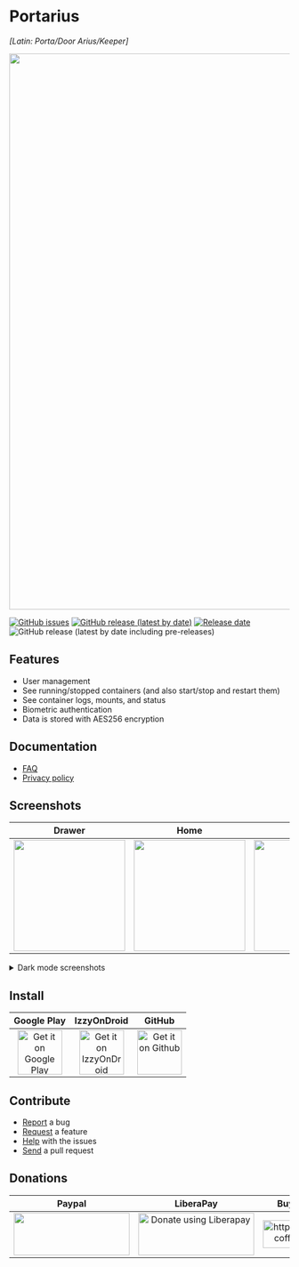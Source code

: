 # Portarius 

*[Latin: Porta/Door Arius/Keeper]*

<p align="center">
  <img width="1000" src="https://i.imgur.com/jrnn0kO.png">
</p>

[![GitHub issues](https://img.shields.io/github/issues/zbejas/portarius?color=red)](https://github.com/zbejas/portarius/issues)
[![GitHub release (latest by date)](https://img.shields.io/github/v/release/zbejas/portarius?label=Release)](https://github.com/zbejas/portarius/releases/latest)
[![Release date](https://img.shields.io/github/release-date/zbejas/portarius?labely)](https://github.com/zbejas/portarius/releases/)
![GitHub release (latest by date including pre-releases)](https://img.shields.io/github/v/release/zbejas/portarius?color=yellow&include_prereleases&label=dev-release)

## Features

- User management
- See running/stopped containers (and also start/stop and restart them)
- See container logs, mounts, and status
- Biometric authentication
- Data is stored with AES256 encryption

## Documentation

- [FAQ](https://github.com/zbejas/portarius/wiki/FAQ) 
- [Privacy policy](https://github.com/zbejas/portarius/wiki/Privacy-Policy)

## Screenshots

| Drawer | Home | Auth | Settings |
| :--: | :--: | :--: | :--: |
| <img src="https://i.imgur.com/L8CG6hG.jpeg" width="200"> | <img src="https://i.imgur.com/jbblbfZ.jpeg" width="200"> | <img src="https://i.imgur.com/ETl1vpC.jpeg" width="200"> | <img src="https://i.imgur.com/oNxU12R.jpeg" width="200"> |

<details>
  <summary>Dark mode screenshots</summary>
  
| Drawer | Home | Auth | Settings |
| :--: | :--: | :--: | :--: |
| <img src="https://i.imgur.com/1cmRnmb.jpeg" width="200"> | <img src="https://i.imgur.com/yAKqI9S.jpeg" width="200"> | <img src="https://i.imgur.com/N6MqvTx.jpeg" width="200"> | <img src="https://i.imgur.com/IRjzCYd.jpeg" width="200"> |

</details>

## Install

| Google Play | IzzyOnDroid | GitHub |
| :--: | :--: | :--: |
| [<img src="https://play.google.com/intl/en_us/badges/static/images/badges/en_badge_web_generic.png" alt="Get it on Google Play" height="80">](https://play.google.com/store/apps/details?id=si.zbe.portarius) | [<img src="https://gitlab.com/IzzyOnDroid/repo/-/raw/master/assets/IzzyOnDroid.png" alt="Get it on IzzyOnDroid" height="80">](https://apt.izzysoft.de/fdroid/index/apk/si.zbe.portarius) | [<img src="https://censorship.no/img/github-badge.png" alt="Get it on Github" height="80">](https://github.com/zbejas/portarius/releases) |

## Contribute

- [Report](https://github.com/zbejas/portarius/issues/new?assignees=&labels=&template=bug_report.md&title=) a bug
- [Request](https://github.com/zbejas/portarius/issues/new?assignees=&labels=&template=feature_request.md&title=) a feature
- [Help](https://github.com/zbejas/portarius/issues) with the issues
- [Send](https://docs.github.com/en/pull-requests/collaborating-with-pull-requests/proposing-changes-to-your-work-with-pull-requests/about-pull-requests) a pull request

## Donations

| Paypal | LiberaPay | Buy Me a Coffee |
| :--: | :--: | :--: |
| <a href="https://www.paypal.com/paypalme/zbe420"><img src="https://raw.githubusercontent.com/aha999/DonateButtons/master/Paypal.png" height="76" width="208"></a> | <a href="https://liberapay.com/zbejas/donate"><img alt="Donate using Liberapay" src="https://raw.githubusercontent.com/aha999/DonateButtons/master/LiberaPay.png" height="76" width="208"> | <a href="https://www.buymeacoffee.com/zbejas"><img src="https://cdn.buymeacoffee.com/buttons/v2/default-yellow.png" alt="https://www.buymeacoffee.com/zbejas" height="50" width="180"> |
